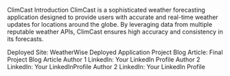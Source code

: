 ClimCast
Introduction
ClimCast is a sophisticated weather forecasting application designed to provide users with accurate and real-time weather updates for locations around the globe. By leveraging data from multiple reputable weather APIs, ClimCast ensures high accuracy and consistency in its forecasts.

Deployed Site: WeatherWise Deployed Application
Project Blog Article: Final Project Blog Article
Author 1 LinkedIn: Your LinkedIn Profile Author 2 LinkedIn: Your LinkedInProfile   Author 2 LinkedIn: Your LinkedIn Profile